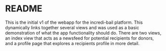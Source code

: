 # README

This is the initial v1 of the webapp for the incredi-bail platform. This dynamically links together several views and was used as a basic demonstration of what the app functionality should do. There are two views, an index view that acts as a newsfeed for potential recipients for donors, and a profile page that explores a recipients profile in more detail. 
